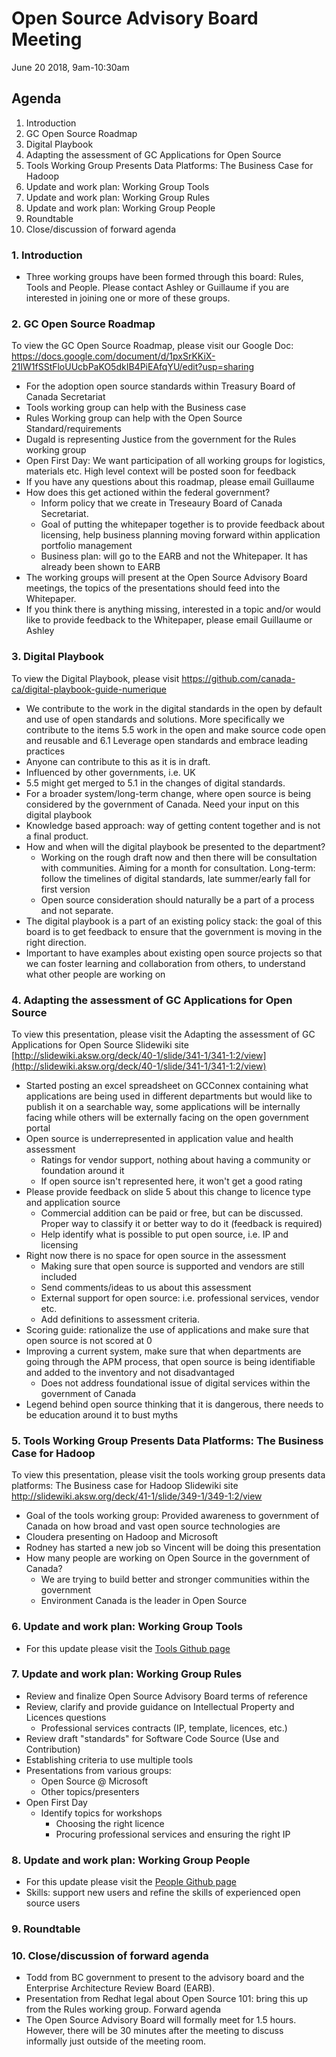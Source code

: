 # Open Source Advisory Board Meeting
June 20 2018, 9am-10:30am

## Agenda
1. Introduction
2. GC Open Source Roadmap
3. Digital Playbook
4. Adapting the assessment of GC Applications for Open Source
5. Tools Working Group Presents Data Platforms: The Business Case for Hadoop
6. Update and work plan: Working Group Tools
7. Update and work plan: Working Group Rules
8. Update and work plan: Working Group People
9. Roundtable
10. Close/discussion of forward agenda

### 1. Introduction
* Three working groups have been formed through this board: Rules, Tools and People. Please contact Ashley or Guillaume if you are interested in joining one or more of these groups.

### 2. GC Open Source Roadmap
To view the GC Open Source Roadmap, please visit our Google Doc: https://docs.google.com/document/d/1pxSrKKiX-21IW1fSStFloUUcbPaKO5dkIB4PiEAfqYU/edit?usp=sharing

* For the adoption open source standards within Treasury Board of Canada Secretariat
* Tools working group can help with the Business case
* Rules Working group can help with the Open Source Standard/requirements
* Dugald is representing Justice from the government for the Rules working group
* Open First Day: We want participation of all working groups for logistics, materials etc. High level context will be posted soon for feedback
* If you have any questions about this roadmap, please email Guillaume
* How does this get actioned within the federal government?
  * Inform policy that we create in Treseaury Board of Canada Secretariat.
  * Goal of putting the whitepaper together is to provide feedback about licensing, help business planning moving forward within application portfolio management
  * Business plan: will go to the EARB and not the Whitepaper. It has already been shown to EARB
* The working groups will present at the Open Source Advisory Board meetings, the topics of the presentations should feed into the Whitepaper.
* If you think there is anything missing, interested in a topic and/or would like to provide feedback to the Whitepaper, please email Guillaume or Ashley

### 3. Digital Playbook
To view the Digital Playbook, please visit https://github.com/canada-ca/digital-playbook-guide-numerique
* We contribute to the work in the digital standards in the open by default and use of open standards and solutions. More specifically we contribute to the items 5.5 work in the open and make source code open and reusable and 6.1 Leverage open standards and embrace leading practices
* Anyone can contribute to this as it is in draft.
* Influenced by other governments, i.e. UK
* 5.5 might get merged to 5.1 in the changes of digital standards.
* For a broader system/long-term change, where open source is being considered by the government of Canada. Need your input on this digital playbook
* Knowledge based approach: way of getting content together and is not a final product.
* How and when will the digital playbook be presented to the department?
  * Working on the rough draft now and then there will be consultation with communities. Aiming for a month for consultation. Long-term: follow the timelines of digital standards, late summer/early fall for first version
  * Open source consideration should naturally be a part of a process and not separate.
* The digital playbook is a part of an existing policy stack: the goal of this board is to get feedback to ensure that the government is moving in the right direction.
* Important to have examples about existing open source projects so that we can foster learning and collaboration from others, to understand what other people are working on

### 4. Adapting the assessment of GC Applications for Open Source
To view this presentation, please visit the Adapting the assessment of GC Applications for Open Source Slidewiki site [http://slidewiki.aksw.org/deck/40-1/slide/341-1/341-1:2/view](http://slidewiki.aksw.org/deck/40-1/slide/341-1/341-1:2/view)
* Started posting an excel spreadsheet on GCConnex containing what applications are being used in different departments but would like to publish it on a searchable way, some applications will be internally facing while others will be externally facing on the open government portal
* Open source is underrepresented in application value and health assessment
  * Ratings for vendor support, nothing about having a community or foundation around it
  * If open source isn't represented here, it won't get a good rating
* Please provide feedback on slide 5 about this change to licence type and application source
  * Commercial addition can be paid or free, but can be discussed. Proper way to classify it or better way to do it (feedback is required)
  * Help identify what is possible to put open source, i.e. IP and licensing
* Right now there is no space for open source in the assessment
  * Making sure that open source is supported and vendors are still included
  * Send comments/ideas to us about this assessment
  * External support for open source: i.e. professional services, vendor etc.
  * Add definitions to assessment criteria.
* Scoring guide: rationalize the use of applications and make sure that open source is not scored at 0
* Improving a current system, make sure that when departments are going through the APM process, that open source is being identifiable and added to the inventory and not disadvantaged
  * Does not address foundational issue of digital services within the government of Canada
* Legend behind open source thinking that it is dangerous, there needs to be education around it to bust myths

### 5. Tools Working Group Presents Data Platforms: The Business Case for Hadoop
 To view this presentation, please visit the tools working group presents data platforms: The Business case for Hadoop Slidewiki site http://slidewiki.aksw.org/deck/41-1/slide/349-1/349-1:2/view
* Goal of the tools working group: Provided awareness to government of Canada on how broad and vast open source technologies are
* Cloudera presenting on Hadoop and Microsoft
* Rodney has started a new job so Vincent will be doing this presentation
* How many people are working on Open Source in the government of Canada?
  * We are trying to build better and stronger communities within the government
  * Environment Canada is the leader in Open Source

### 6. Update and work plan: Working Group Tools
* For this update please visit the [Tools Github page](https://github.com/canada-ca/OS-Advisory_Conseil-SO/blob/master/en/Working_Group_Tools/Tools.md)

### 7. Update and work plan: Working Group Rules
* Review and finalize Open Source Advisory Board terms of reference
* Review, clarify and provide guidance on Intellectual Property and Licences questions
  * Professional services contracts (IP, template, licences, etc.)
* Review draft "standards" for Software Code Source (Use and Contribution)
* Establishing criteria to use multiple tools
* Presentations from various groups:
  * Open Source @ Microsoft
  * Other topics/presenters
* Open First Day
  * Identify topics for workshops
    * Choosing the right licence
    * Procuring professional services and ensuring the right IP

### 8. Update and work plan: Working Group People
* For this update please visit the [People Github page](https://github.com/canada-ca/OS-Advisory_Conseil-SO/blob/master/en/Working_Group_People/Roadmap.md)
* Skills: support new users and refine the skills of experienced open source users

### 9. Roundtable

### 10. Close/discussion of forward agenda
* Todd from BC government to present to the advisory board and the Enterprise Architecture Review Board (EARB).
* Presentation from Redhat legal about Open Source 101: bring this up from the Rules working group. Forward agenda
* The Open Source Advisory Board will formally meet for 1.5 hours. However, there will be 30 minutes after the meeting to discuss informally just outside of the meeting room.

